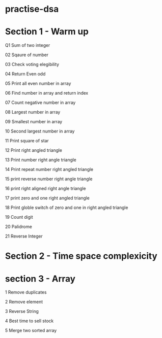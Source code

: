 # practise-dsa

# Section 1 - Warm up

Q1 Sum of two integer 

02 Sqaure of number

03 Check voting elegibility

04 Return Even odd

05 Print all even number in array

06 Find number in array and return index

07 Count negative number in array

08 Largest number in array

09 Smallest number in array

10 Second largest number in array

11 Print square of star

12 Print right angled triangle 

13 Print number right angle triangle

14 Print repeat number right angled triangle 

15 print reverse number right angle triangle 

16 print right aligned right angle triangle

17 print zero and one right angled triangle 

18 Print globle switch of zero and one in right angled triangle 

19 Count digit 

20 Palidrome

21 Reverse Integer

<!-- ------------------------------------------------------------------------------------------------ -->

# Section 2 - Time space complexicity

# section 3 - Array 

1 Remove duplicates

2 Remove element

3 Reverse String

4 Best time to sell stock 

5 Merge two sorted array

